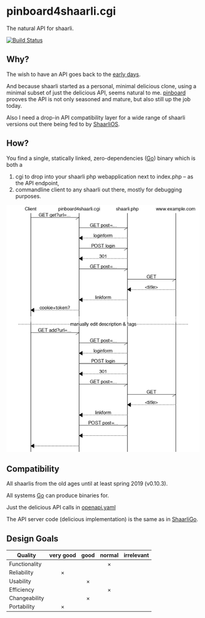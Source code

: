 # pinboard4shaarli.cgi

The natural API for shaarli.

[![Build Status](https://travis-ci.org/mro/Shaarli-API-test.svg?branch=master)](https://travis-ci.org/mro/Shaarli-API-test)

## Why?

The wish to have an API goes back to the [early days](https://sebsauvage.net/wiki/doku.php?id=php:shaarli:ideas).

And because shaarli started as a personal, minimal delicious clone, using a minimal subset of just
the delicious API, seems natural to me. [pinboard](https://pinboard.in/api/) prooves the API
is not only seasoned and mature, but also still up the job today.

Also I need a drop-in API compatibility layer for a wide range of shaarli versions out there being
fed to by [ShaarliOS](https://code.mro.name/mro/ShaarliOS/).

## How?

You find a single, statically linked, zero-dependencies ([Go](https://golang.org/)) binary which is both a

1. cgi to drop into your shaarli php webapplication next to index.php – as the API endpoint,
2. commandline client to any shaarli out there, mostly for debugging purposes.

![post flow](post.png)

## Compatibility

All shaarlis from the old ages until at least spring 2019 (v0.10.3).

All systems [Go](https://golang.org/) can produce binaries for.

Just the delicious API calls in [openapi.yaml](openapi.yaml)

The API server code (delicious implementation) is the same as in [ShaarliGo](https://code.mro.name/mro/ShaarliGo).

## Design Goals

| Quality         | very good | good | normal | irrelevant |
|-----------------|:---------:|:----:|:------:|:----------:|
| Functionality   |           |      |    ×   |            |
| Reliability     |     ×     |      |        |            |
| Usability       |           |   ×  |        |            |
| Efficiency      |           |      |    ×   |            |
| Changeability   |           |   ×  |        |            |
| Portability     |     ×     |      |        |            |

